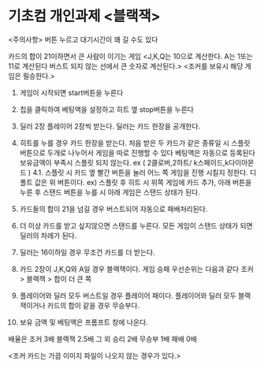# 기초컴 개인과제 <블랙잭>


<주의사항> 버튼 누르고 대기시간이 꽤 길 수도 있다

카드의 합이 21이하면서 큰 사람이 이기는 게임
<J,K,Q는 10으로 계산한다. A는 1또는 11로 계산된다 버스트 되지 않는 선에서 큰 숫자로 계산된다.>
<조커를 보유시 해당 게임은 필승한다.>

1. 게임이 시작되면 start버튼을 누른다

2. 칩을 클릭하여 베팅액을 설정하고 히트 옆 stop버튼을 누른다

3. 딜러 2장 플레이어 2장씩 받는다. 딜러는 카드 한장을 공개한다.

4. 히트를 누를 경우 카드 한장을 받는다. 처음 받은 두 카드가 같은 종류일 시 스플릿 버튼으로 두개로 나누어서 게임을 따로 진행할 수 있다 
   베팅액은 자동으로 등록된다 보유금액이 부족시 스플릿 되지 않는다.        ex ( 2클로버,2하트/ k스페이드,k다이아몬드 )
4.1. 스플릿 시 카드 옆 빨간 버튼을 눌러 어느 쪽 게임을 진행 시킬지 정한다. 디폴트 값은 위 버튼이다. 
ex) 스플릿 후 히트 시 위쪽 게임에 카드 추가, 아래 버튼을 누른 후 스탠드 버튼을 누를 시 아래 게임은 스탠드 상태가 된다.

5. 카드들의 합이 21을 넘길 경우 버스트되어 자동으로 패배처리된다.

6. 더 이상 카드를 받고 싶지않으면 스탠드를 누른다. 모든 게임이 스탠드 상태가 되면 딜러의 차례가 된다. 

7. 딜러는 16이하일 경우 무조건 카드를 더 받는다.

8. 카드 2장이 J,K,Q와 A일 경우 블랙잭이다. 게임 승패 우선순위는 다음과 같다     조커 > 블랙잭 > 합이 더 큰 쪽

9. 플레이어와 딜러 모두 버스트일 경우 플레이어 패이다.
   플레이어와 딜러 모두 블랙잭이거나 카드의 합이 같을 경우 무승부다.

10. 보유 금액 및 베팅액은 프롬프트 창에 나온다.

배율은 조커 3배    블랙잭 2.5배    그 외 승리 2배    무승부 1배   패배 0배 

<조커 카드는 가끔 이미지 파일이 나오지 않는 경우가 있다.>
